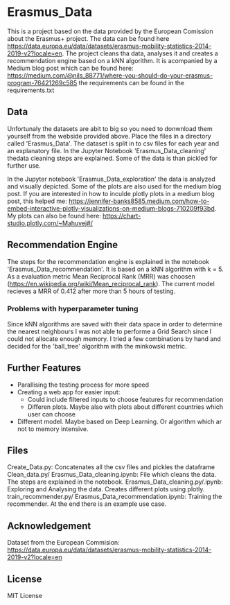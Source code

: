 # Erasmus_Data

 This is a project based on the data provided by the European Comission about the Erasmus+ project. The data can be found here https://data.europa.eu/data/datasets/erasmus-mobility-statistics-2014-2019-v2?locale=en.
 The project cleans tha data, analyses it and creates a recommendation engine based on a kNN algorithm. It is acompanied by a Medium blog post which can be found here: https://medium.com/@nils_88771/where-you-should-do-your-erasmus-program-76421269c585
the requirements can be found in the requirements.txt
 
 ## Data
 Unfortunaly the datasets are abit to big so you need to donwnload them yourself from the webside provided above. Place the files in a directory called 'Erasmus_Data'. The dataset is split in to csv files for each year and an explanatory file. In the Jupyter Notebook 'Erasmus_Data_cleaning' thedata cleaning steps are explained. Some of the data is than pickled for further use. 
 
 In the Jupyter notebook 'Erasmus_Data_exploration' the data is analyzed and visually depicted. Some of the plots are also used for the medium blog post. If you are interested in how to inculde plotly plots in a medium blog post, this helped me: https://jennifer-banks8585.medium.com/how-to-embed-interactive-plotly-visualizations-on-medium-blogs-710209f93bd. My plots can also be found here: https://chart-studio.plotly.com/~Mahuvej#/
 
 ## Recommendation Engine
 The steps for the recommendation engine is explained in the notebook 'Erasmus_Data_recommendation'. It is based on a kNN algorithm with k = 5. As a evaluation metric Mean Reciprocal Rank (MRR) was choosen (https://en.wikipedia.org/wiki/Mean_reciprocal_rank). The current model recieves a MRR of 0.412 after more than 5 hours of testing.

### Problems with hyperparameter tuning
Since kNN algorithms are saved with their data space in order to determine the nearest neighbours I was not able to performe a Grid Search since I could not allocate enough memory. I tried a few combinations by hand and decided for the 'ball_tree' algorithm with the minkowski metric.
 
 ## Further Features
 - Parallising the testing process for more speed
 - Creating a web app for easier input:
   - Could include filtered inputs to choose features for recommendation
   - Differen plots. Maybe also with plots about different countries which user can choose
 - Different model. Maybe based on Deep Learning. Or algorithm which ar not to memory intensive.

## Files
Create_Data.py: Concatenates all the csv files and pickles the dataframe
Clean_data.py/ Erasmus_Data_cleaning.ipynb: File which cleans the data. The steps are explained in the notebook.
Erasmus_Data_cleaning.py/.ipynb: Exploring and Analysing the data. Creates different plots using plotly.
train_recommender.py/ Erasmus_Data_recommendation.ipynb: Training the recommender. At the end there is an example use case. 

## Acknowledgement

Dataset from the European Commision: https://data.europa.eu/data/datasets/erasmus-mobility-statistics-2014-2019-v2?locale=en

## License 

MIT License
